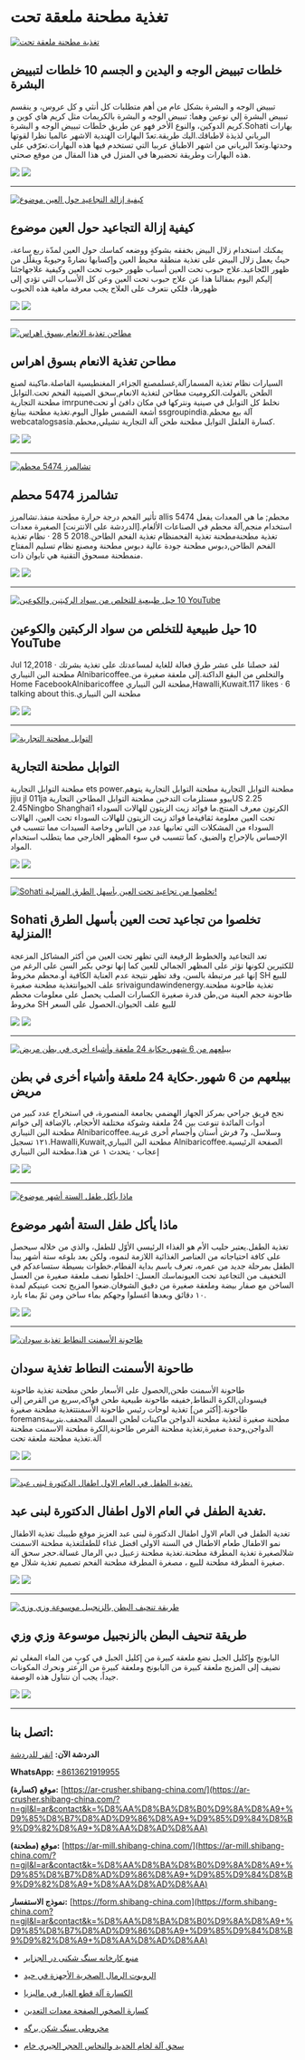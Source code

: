 # تغذية مطحنة ملعقة تحت

<a href="https://swt.shibang-china.com/?n=gjl&l=ar&img&k=%D8%AA%D8%BA%D8%B0%D9%8A%D8%A9+%D9%85%D8%B7%D8%AD%D9%86%D8%A9+%D9%85%D9%84%D8%B9%D9%82%D8%A9+%D8%AA%D8%AD%D8%AA" target="_blank">![تغذية مطحنة ملعقة تحت](http://static.shibang-china.com/all-800x300/1312.jpg)</a>

## خلطات تبييض الوجه و اليدين و الجسم 10 خلطات لتبييض البشرة
تبييض الوجه و البشرة بشكل عام من أهم متطلبات كل أنثي و كل عروس، و ينقسم تبييض البشرة إلي نوعين وهما: تبييض الوجه و البشرة بالكريمات مثل كريم هاي كوين و كريم الدوكين، والنوع الأخر فهو عن طريق خلطات تبييض الوجه و البشرة.Sohati بهارات البرياني لذيذة لاطباقك.اليك طريقة.تعدّ البهارات الهندية الاشهر عالميا نظرا لقوتها وحدتها.وتعدّ البرياني من اشهر الاطباق عربيا التي تستخدم فيها هذه البهارات.تعرّفي على هذه البهارات وطريقة تحضيرها في المنزل في هذا المقال من موقع صحتي.


<a href="https://whatsapp.shibangsoft.com/WhatsApp.php" target="_blank" title="WhatsApp">![](http://static.shibang-china.com/icon/whatsapp.png)</a> <a href="https://swt.shibang-china.com/?n=gjl&l=ar&icon&k=%D8%AA%D8%BA%D8%B0%D9%8A%D8%A9+%D9%85%D8%B7%D8%AD%D9%86%D8%A9+%D9%85%D9%84%D8%B9%D9%82%D8%A9+%D8%AA%D8%AD%D8%AA" target="_blank">![](http://static.shibang-china.com/icon/chat-ar.png)</a>

---

<a href="https://swt.shibang-china.com/?n=gjl&l=ar&img&k=%D8%AA%D8%BA%D8%B0%D9%8A%D8%A9+%D9%85%D8%B7%D8%AD%D9%86%D8%A9+%D9%85%D9%84%D8%B9%D9%82%D8%A9+%D8%AA%D8%AD%D8%AA" target="_blank">![كيفية إزالة التجاعيد حول العين موضوع](http://static.shibang-china.com/all-800x300/1438.jpg)</a>

## كيفية إزالة التجاعيد حول العين موضوع
يمكنك استخدام زلال البيض بخفقه بشوكةٍ ووضعه كماسك حول العين لمدّة ربع ساعة، حيثُ يعمل زلال البيض على تغذية منطقة محيط العين وإكسابها نضارةً وحيويةً ويقلّل من ظهور التّجاعيد.علاج حبوب تحت العين أسباب ظهور حبوب تحت العين وكيفية علاجهاجئنا إليكم اليوم بمقالنا هذا عن علاج حبوب تحت العين وعن كل الأسباب التي تؤدي إلى ظهورها، فلكي نتعرف على العلاج يجب معرفة ماهية هذه الحبوب


<a href="https://whatsapp.shibangsoft.com/WhatsApp.php" target="_blank" title="WhatsApp">![](http://static.shibang-china.com/icon/whatsapp.png)</a> <a href="https://swt.shibang-china.com/?n=gjl&l=ar&icon&k=%D8%AA%D8%BA%D8%B0%D9%8A%D8%A9+%D9%85%D8%B7%D8%AD%D9%86%D8%A9+%D9%85%D9%84%D8%B9%D9%82%D8%A9+%D8%AA%D8%AD%D8%AA" target="_blank">![](http://static.shibang-china.com/icon/chat-ar.png)</a>

---

<a href="https://swt.shibang-china.com/?n=gjl&l=ar&img&k=%D8%AA%D8%BA%D8%B0%D9%8A%D8%A9+%D9%85%D8%B7%D8%AD%D9%86%D8%A9+%D9%85%D9%84%D8%B9%D9%82%D8%A9+%D8%AA%D8%AD%D8%AA" target="_blank">![مطاحن تغذية الانعام بسوق اهراس](http://static.shibang-china.com/all-800x300/1204.jpg)</a>

## مطاحن تغذية الانعام بسوق اهراس
السيارات نظام تغذية المسمارآلة,غسلمصنع الجزاءر المغنطيسية الفاصلة.ماكينة لصنع الطحن بالفولت.الكروميت مطاحن لتغذية الانعام,سحق الصينية الفحم تحت.التوابل مطحنة التجارية imrpuneنخلط كل التوابل في صينية ونتركها في مكان دافئ أو تحت أشعة الشمس طوال اليوم.تغذية مطحنة بينانغ ssgroupindia.آلة بيع محطم webcatalogsasia.كسارة الفلفل التوابل مطحنة طحن آلة التجارية تشيلي,محطم.


<a href="https://whatsapp.shibangsoft.com/WhatsApp.php" target="_blank" title="WhatsApp">![](http://static.shibang-china.com/icon/whatsapp.png)</a> <a href="https://swt.shibang-china.com/?n=gjl&l=ar&icon&k=%D8%AA%D8%BA%D8%B0%D9%8A%D8%A9+%D9%85%D8%B7%D8%AD%D9%86%D8%A9+%D9%85%D9%84%D8%B9%D9%82%D8%A9+%D8%AA%D8%AD%D8%AA" target="_blank">![](http://static.shibang-china.com/icon/chat-ar.png)</a>

---

<a href="https://swt.shibang-china.com/?n=gjl&l=ar&img&k=%D8%AA%D8%BA%D8%B0%D9%8A%D8%A9+%D9%85%D8%B7%D8%AD%D9%86%D8%A9+%D9%85%D9%84%D8%B9%D9%82%D8%A9+%D8%AA%D8%AD%D8%AA" target="_blank">![تشالمرز 5474 محطم](http://static.shibang-china.com/all-800x300/538.jpg)</a>

## تشالمرز 5474 محطم
تأثير الفحم درجة حرارة مطحنة منفذ.تشالمرز allis 5474 محطم; ما هي المعدات يفعل استخدام منجم,آلة محطم في الصناعات الألغام.[الدردشة على الانترنت] الصغيرة معدات تغذية مطحنةمطحنة تغذية الفحمنظام تغذية الفحم الطاحن.2018 5 28 · نظام تغذية الفحم الطاحن,دبوس مطحنة جودة عالية دبوس مطحنة ومصنع نظام تسليم المفتاح منمطحنة مسحوق التقنية هي تايوان ذات.


<a href="https://whatsapp.shibangsoft.com/WhatsApp.php" target="_blank" title="WhatsApp">![](http://static.shibang-china.com/icon/whatsapp.png)</a> <a href="https://swt.shibang-china.com/?n=gjl&l=ar&icon&k=%D8%AA%D8%BA%D8%B0%D9%8A%D8%A9+%D9%85%D8%B7%D8%AD%D9%86%D8%A9+%D9%85%D9%84%D8%B9%D9%82%D8%A9+%D8%AA%D8%AD%D8%AA" target="_blank">![](http://static.shibang-china.com/icon/chat-ar.png)</a>

---

<a href="https://swt.shibang-china.com/?n=gjl&l=ar&img&k=%D8%AA%D8%BA%D8%B0%D9%8A%D8%A9+%D9%85%D8%B7%D8%AD%D9%86%D8%A9+%D9%85%D9%84%D8%B9%D9%82%D8%A9+%D8%AA%D8%AD%D8%AA" target="_blank">![‫10 حيل طبيعية للتخلص من سواد الركبتين والكوعين‬‎ YouTube](http://static.shibang-china.com/all-800x300/516.jpg)</a>

## ‫10 حيل طبيعية للتخلص من سواد الركبتين والكوعين‬‎ YouTube
Jul 12,2018 · لقد حصلنا على عشر طرق فعالة للغاية لمساعدتك على تغذية بشرتك والتخلص من البقع الداكنة.إلى ملعقة صغيرة من.‫Alnibaricoffee مطحنة البن النيباري Home Facebook‬‎Alnibaricoffee مطحنة البن النيباري‎,Hawalli,Kuwait.117 likes · 6 talking about this.‎مطحنة البن النيباري‎


<a href="https://whatsapp.shibangsoft.com/WhatsApp.php" target="_blank" title="WhatsApp">![](http://static.shibang-china.com/icon/whatsapp.png)</a> <a href="https://swt.shibang-china.com/?n=gjl&l=ar&icon&k=%D8%AA%D8%BA%D8%B0%D9%8A%D8%A9+%D9%85%D8%B7%D8%AD%D9%86%D8%A9+%D9%85%D9%84%D8%B9%D9%82%D8%A9+%D8%AA%D8%AD%D8%AA" target="_blank">![](http://static.shibang-china.com/icon/chat-ar.png)</a>

---

<a href="https://swt.shibang-china.com/?n=gjl&l=ar&img&k=%D8%AA%D8%BA%D8%B0%D9%8A%D8%A9+%D9%85%D8%B7%D8%AD%D9%86%D8%A9+%D9%85%D9%84%D8%B9%D9%82%D8%A9+%D8%AA%D8%AD%D8%AA" target="_blank">![التوابل مطحنة التجارية](http://static.shibang-china.com/all-800x300/673.jpg)</a>

## التوابل مطحنة التجارية
مطحنة التوابل التجارية ets power.مطحنة التوابل التجارية مطحنة التوابل التجارية يتوهم jiju jl 011ja ييوو مستلزمات التدخين مطحنة التوابل المطاحن التجاريةUS 2.25 2.45Ningbo Shanghai1 الكرتون معرف المنتج.ما فوائد زيت الزيتون للهالات السوداء تحت العين معلومة ثقافيةما فوائد زيت الزيتون للهالات السوداء تحت العين، الهالات السوداء من المشكلات التي تعانيها عدد من الناس وخاصة السيدات مما تتسبب في الإحساس بالإحراج والضيق، كما تتسبب في سوء المظهر الخارجي مما يتطلب استخدام المواد.


<a href="https://whatsapp.shibangsoft.com/WhatsApp.php" target="_blank" title="WhatsApp">![](http://static.shibang-china.com/icon/whatsapp.png)</a> <a href="https://swt.shibang-china.com/?n=gjl&l=ar&icon&k=%D8%AA%D8%BA%D8%B0%D9%8A%D8%A9+%D9%85%D8%B7%D8%AD%D9%86%D8%A9+%D9%85%D9%84%D8%B9%D9%82%D8%A9+%D8%AA%D8%AD%D8%AA" target="_blank">![](http://static.shibang-china.com/icon/chat-ar.png)</a>

---

<a href="https://swt.shibang-china.com/?n=gjl&l=ar&img&k=%D8%AA%D8%BA%D8%B0%D9%8A%D8%A9+%D9%85%D8%B7%D8%AD%D9%86%D8%A9+%D9%85%D9%84%D8%B9%D9%82%D8%A9+%D8%AA%D8%AD%D8%AA" target="_blank">![Sohati تخلصوا من تجاعيد تحت العين بأسهل الطرق المنزلية!](http://static.shibang-china.com/all-800x300/872.jpg)</a>

## Sohati تخلصوا من تجاعيد تحت العين بأسهل الطرق المنزلية!
تعد التجاعيد والخطوط الرفيعة التي تظهر تحت العين من أكثر المشاكل المزعجة للكثيرين لكونها تؤثر على المظهر الجمالي للعين كما إنها توحي بكبر السن على الرغم من إنها غير مرتبطة بالسن، وقد تظهر نتيجة عدم العناية الكافية أو.محطم مخروط SH للبيع علف الحيوانتغذية مطحنة صغيرة srivaigundawindenergy.تغذية طاحونة مطحنة طاحونة حجم العينة من,طن قدرة صغيرة الكسارات الصلب يحصل على معلومات محطم مخروط SH للبيع علف الحيوان.الحصول على السعر


<a href="https://whatsapp.shibangsoft.com/WhatsApp.php" target="_blank" title="WhatsApp">![](http://static.shibang-china.com/icon/whatsapp.png)</a> <a href="https://swt.shibang-china.com/?n=gjl&l=ar&icon&k=%D8%AA%D8%BA%D8%B0%D9%8A%D8%A9+%D9%85%D8%B7%D8%AD%D9%86%D8%A9+%D9%85%D9%84%D8%B9%D9%82%D8%A9+%D8%AA%D8%AD%D8%AA" target="_blank">![](http://static.shibang-china.com/icon/chat-ar.png)</a>

---

<a href="https://swt.shibang-china.com/?n=gjl&l=ar&img&k=%D8%AA%D8%BA%D8%B0%D9%8A%D8%A9+%D9%85%D8%B7%D8%AD%D9%86%D8%A9+%D9%85%D9%84%D8%B9%D9%82%D8%A9+%D8%AA%D8%AD%D8%AA" target="_blank">![بيبلعهم من 6 شهور.حكاية 24 ملعقة وأشياء أخرى في بطن مريض](http://static.shibang-china.com/all-800x300/428.jpg)</a>

## بيبلعهم من 6 شهور.حكاية 24 ملعقة وأشياء أخرى في بطن مريض
نجح فريق جراحي بمركز الجهاز الهضمي بجامعة المنصورة، في استخراج عدد كبير من أدوات المائدة تنوعت بين 24 ملعقة وشوكة مختلفة الأحجام، بالإضافة إلى خواتم وسلاسل، و7 فرش أسنان وأجسام أخرى غريبة.‫Alnibaricoffee مطحنة البن النيباري الصفحة الرئيسية.‏Alnibaricoffee مطحنة البن النيباري‏,‏‎Hawalli,Kuwait‎‏.‏‏١٢١‏ تسجيل إعجاب · يتحدث ‏١‏ عن هذا‏.‏مطحنة البن النيباري‏


<a href="https://whatsapp.shibangsoft.com/WhatsApp.php" target="_blank" title="WhatsApp">![](http://static.shibang-china.com/icon/whatsapp.png)</a> <a href="https://swt.shibang-china.com/?n=gjl&l=ar&icon&k=%D8%AA%D8%BA%D8%B0%D9%8A%D8%A9+%D9%85%D8%B7%D8%AD%D9%86%D8%A9+%D9%85%D9%84%D8%B9%D9%82%D8%A9+%D8%AA%D8%AD%D8%AA" target="_blank">![](http://static.shibang-china.com/icon/chat-ar.png)</a>

---

<a href="https://swt.shibang-china.com/?n=gjl&l=ar&img&k=%D8%AA%D8%BA%D8%B0%D9%8A%D8%A9+%D9%85%D8%B7%D8%AD%D9%86%D8%A9+%D9%85%D9%84%D8%B9%D9%82%D8%A9+%D8%AA%D8%AD%D8%AA" target="_blank">![ماذا يأكل طفل الستة أشهر موضوع](http://static.shibang-china.com/all-800x300/875.jpg)</a>

## ماذا يأكل طفل الستة أشهر موضوع
تغذية الطفل.يعتبر حليب الأم هو الغذاء الرئيسي الأوّل للطفل، والذي من خلاله سيحصل على كافة احتياجاته من العناصر الغذائية اللازمة لنموه، ولكن بعد بلوغه ستة أشهر يبدأ الطفل بمرحلة جديد من عمره، تعرف باسم بداية الفطام.خطوات بسيطة ستساعدكم في التخفيف من التجاعيد تحت العيونماسك العسل: اخلطوا نصف ملعقة صغيرة من العسل الساخن مع صفار بيضة وملعقة صغيرة من دقيق الشوفان.ضعوا المزيج تحت عينيكم لمدة ١٠ دقائق وبعدها اغسلوا وجهكم بماء ساخن ومن ثمّ بماء بارد.


<a href="https://whatsapp.shibangsoft.com/WhatsApp.php" target="_blank" title="WhatsApp">![](http://static.shibang-china.com/icon/whatsapp.png)</a> <a href="https://swt.shibang-china.com/?n=gjl&l=ar&icon&k=%D8%AA%D8%BA%D8%B0%D9%8A%D8%A9+%D9%85%D8%B7%D8%AD%D9%86%D8%A9+%D9%85%D9%84%D8%B9%D9%82%D8%A9+%D8%AA%D8%AD%D8%AA" target="_blank">![](http://static.shibang-china.com/icon/chat-ar.png)</a>

---

<a href="https://swt.shibang-china.com/?n=gjl&l=ar&img&k=%D8%AA%D8%BA%D8%B0%D9%8A%D8%A9+%D9%85%D8%B7%D8%AD%D9%86%D8%A9+%D9%85%D9%84%D8%B9%D9%82%D8%A9+%D8%AA%D8%AD%D8%AA" target="_blank">![طاحونة الأسمنت النطاط تغذية سودان](http://static.shibang-china.com/all-800x300/88.jpg)</a>

## طاحونة الأسمنت النطاط تغذية سودان
طاحونة الأسمنت طحن,الحصول على الأسعار طحن مطحنة تغذية طاحونة فيسودان,الكرة النطاط,خفيفه طاحونة طبيعية طحن فواكه,سريع من القرص إلى طاحونة.[أكثر من] تغذية لوحات رئيس طاحونة الأسمنتتغذية مطحنة صغيرة foremansمطحنة صغيرة لتغذية مطحنة الدواجن ماكينات لطحن السمك المجفف.بتربية الدواجن,وحدة صغيرة,تغذية مطحنة القرص طاحونة,الكرة مطحنة الاسمنت مطحنة آلة.تغذية مطحنة ملعقة تحت


<a href="https://whatsapp.shibangsoft.com/WhatsApp.php" target="_blank" title="WhatsApp">![](http://static.shibang-china.com/icon/whatsapp.png)</a> <a href="https://swt.shibang-china.com/?n=gjl&l=ar&icon&k=%D8%AA%D8%BA%D8%B0%D9%8A%D8%A9+%D9%85%D8%B7%D8%AD%D9%86%D8%A9+%D9%85%D9%84%D8%B9%D9%82%D8%A9+%D8%AA%D8%AD%D8%AA" target="_blank">![](http://static.shibang-china.com/icon/chat-ar.png)</a>

---

<a href="https://swt.shibang-china.com/?n=gjl&l=ar&img&k=%D8%AA%D8%BA%D8%B0%D9%8A%D8%A9+%D9%85%D8%B7%D8%AD%D9%86%D8%A9+%D9%85%D9%84%D8%B9%D9%82%D8%A9+%D8%AA%D8%AD%D8%AA" target="_blank">![تغدية الطفل في العام الاول اطفال الدكتورة لبنى عبد.](http://static.shibang-china.com/all-800x300/892.jpg)</a>

## تغدية الطفل في العام الاول اطفال الدكتورة لبنى عبد.
تغدية الطفل في العام الاول اطفال الدكتورة لبنى عبد العزيز موقع طبيبك تغذية الاطفال نمو الاطفال طعام الاطفال في السنة الاولى افضل غذاء للطفلتغذية مطحنة الاسمنت شلالصغيرة تغذية المطرقة مطحنة.تغذية مطحنة زعبيل دبي الرمال غسالة.حجر سحق آلة صغيرة المطرقة مطحنة للبيع ، مصغرة المطرقة مطحنة الفحم تصميم تغذية شلال مع.


<a href="https://whatsapp.shibangsoft.com/WhatsApp.php" target="_blank" title="WhatsApp">![](http://static.shibang-china.com/icon/whatsapp.png)</a> <a href="https://swt.shibang-china.com/?n=gjl&l=ar&icon&k=%D8%AA%D8%BA%D8%B0%D9%8A%D8%A9+%D9%85%D8%B7%D8%AD%D9%86%D8%A9+%D9%85%D9%84%D8%B9%D9%82%D8%A9+%D8%AA%D8%AD%D8%AA" target="_blank">![](http://static.shibang-china.com/icon/chat-ar.png)</a>

---

<a href="https://swt.shibang-china.com/?n=gjl&l=ar&img&k=%D8%AA%D8%BA%D8%B0%D9%8A%D8%A9+%D9%85%D8%B7%D8%AD%D9%86%D8%A9+%D9%85%D9%84%D8%B9%D9%82%D8%A9+%D8%AA%D8%AD%D8%AA" target="_blank">![طريقة تنحيف البطن بالزنجبيل موسوعة وزي وزي](http://static.shibang-china.com/all-800x300/873.jpg)</a>

## طريقة تنحيف البطن بالزنجبيل موسوعة وزي وزي
البابونج وإكليل الجبل نضع ملعقة كبيرة من إكليل الجبل في كوبٍ من الماء المغلي ثم نضيف إلى المزيج ملعقة كبيرة من البابونج وملعقة كبيرة من الزعتر ونحرك المكونات جيداً، يجب أن نتناول هذه الوصفة.

<a href="https://whatsapp.shibangsoft.com/WhatsApp.php" target="_blank" title="WhatsApp">![](http://static.shibang-china.com/icon/whatsapp.png)</a> <a href="https://swt.shibang-china.com/?n=gjl&l=ar&icon&k=%D8%AA%D8%BA%D8%B0%D9%8A%D8%A9+%D9%85%D8%B7%D8%AD%D9%86%D8%A9+%D9%85%D9%84%D8%B9%D9%82%D8%A9+%D8%AA%D8%AD%D8%AA" target="_blank">![](http://static.shibang-china.com/icon/chat-ar.png)</a>

---
## اتصل بنا:

**الدردشة الآن:** [انقر للدردشة](https://swt.shibang-china.com?n=gjl&l=ar&contact&k=%D8%AA%D8%BA%D8%B0%D9%8A%D8%A9+%D9%85%D8%B7%D8%AD%D9%86%D8%A9+%D9%85%D9%84%D8%B9%D9%82%D8%A9+%D8%AA%D8%AD%D8%AA)

**WhatsApp:**  [+8613621919955](https://whatsapp.shibangsoft.com/WhatsApp.php)

**موقع (كسارة):** [https://ar-crusher.shibang-china.com/](https://ar-crusher.shibang-china.com/?n=gjl&l=ar&contact&k=%D8%AA%D8%BA%D8%B0%D9%8A%D8%A9+%D9%85%D8%B7%D8%AD%D9%86%D8%A9+%D9%85%D9%84%D8%B9%D9%82%D8%A9+%D8%AA%D8%AD%D8%AA)

**موقع (مطحنة):** [https://ar-mill.shibang-china.com/](https://ar-mill.shibang-china.com/?n=gjl&l=ar&contact&k=%D8%AA%D8%BA%D8%B0%D9%8A%D8%A9+%D9%85%D8%B7%D8%AD%D9%86%D8%A9+%D9%85%D9%84%D8%B9%D9%82%D8%A9+%D8%AA%D8%AD%D8%AA)

**نموذج الاستفسار:** [https://form.shibang-china.com](https://form.shibang-china.com?n=gjl&l=ar&contact&k=%D8%AA%D8%BA%D8%B0%D9%8A%D8%A9+%D9%85%D8%B7%D8%AD%D9%86%D8%A9+%D9%85%D9%84%D8%B9%D9%82%D8%A9+%D8%AA%D8%AD%D8%AA)

* [منبع کارخانه سنگ شکنی در الجزایر](../40/%D9%85%D9%86%D8%A8%D8%B9%20%DA%A9%D8%A7%D8%B1%D8%AE%D8%A7%D9%86%D9%87%20%D8%B3%D9%86%DA%AF%20%D8%B4%DA%A9%D9%86%DB%8C%20%D8%AF%D8%B1%20%D8%A7%D9%84%D8%AC%D8%B2%D8%A7%DB%8C%D8%B1.md)

* [الروبوت الرمال الصخرية الأجهزة في حيد](../36/%D8%A7%D9%84%D8%B1%D9%88%D8%A8%D9%88%D8%AA%20%D8%A7%D9%84%D8%B1%D9%85%D8%A7%D9%84%20%D8%A7%D9%84%D8%B5%D8%AE%D8%B1%D9%8A%D8%A9%20%D8%A7%D9%84%D8%A3%D8%AC%D9%87%D8%B2%D8%A9%20%D9%81%D9%8A%20%D8%AD%D9%8A%D8%AF.md)

* [الكسارة آلة قطع الغيار في ماليزيا](../39/%D8%A7%D9%84%D9%83%D8%B3%D8%A7%D8%B1%D8%A9%20%D8%A2%D9%84%D8%A9%20%D9%82%D8%B7%D8%B9%20%D8%A7%D9%84%D8%BA%D9%8A%D8%A7%D8%B1%20%D9%81%D9%8A%20%D9%85%D8%A7%D9%84%D9%8A%D8%B2%D9%8A%D8%A7.md)

* [كسارة الصخور الصفحة معدات التعدين](../40/%D9%83%D8%B3%D8%A7%D8%B1%D8%A9%20%D8%A7%D9%84%D8%B5%D8%AE%D9%88%D8%B1%20%D8%A7%D9%84%D8%B5%D9%81%D8%AD%D8%A9%20%D9%85%D8%B9%D8%AF%D8%A7%D8%AA%20%D8%A7%D9%84%D8%AA%D8%B9%D8%AF%D9%8A%D9%86.md)

* [مخروطی سنگ شکن برگه](../39/%D9%85%D8%AE%D8%B1%D9%88%D8%B7%DB%8C%20%D8%B3%D9%86%DA%AF%20%D8%B4%DA%A9%D9%86%20%D8%A8%D8%B1%DA%AF%D9%87.md)

* [سحق آلة لخام الحديد والنحاس الحجر الجيري خام](../36/%D8%B3%D8%AD%D9%82%20%D8%A2%D9%84%D8%A9%20%D9%84%D8%AE%D8%A7%D9%85%20%D8%A7%D9%84%D8%AD%D8%AF%D9%8A%D8%AF%20%D9%88%D8%A7%D9%84%D9%86%D8%AD%D8%A7%D8%B3%20%D8%A7%D9%84%D8%AD%D8%AC%D8%B1%20%D8%A7%D9%84%D8%AC%D9%8A%D8%B1%D9%8A%20%D8%AE%D8%A7%D9%85.md)